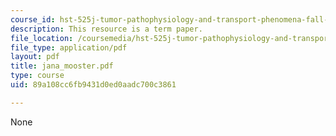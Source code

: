 ```yaml
---
course_id: hst-525j-tumor-pathophysiology-and-transport-phenomena-fall-2005
description: This resource is a term paper.
file_location: /coursemedia/hst-525j-tumor-pathophysiology-and-transport-phenomena-fall-2005/89a108cc6fb9431d0ed0aadc700c3861_jana_mooster.pdf
file_type: application/pdf
layout: pdf
title: jana_mooster.pdf
type: course
uid: 89a108cc6fb9431d0ed0aadc700c3861

---
```

None